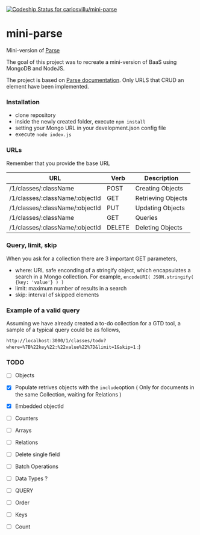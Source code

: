 [ ![Codeship Status for carlosvillu/mini-parse](https://www.codeship.io/projects/cf182480-efe9-0131-5708-661bbcbf0c93/status)](https://www.codeship.io/projects/27143)
# mini-parse
 
Mini-version of [Parse](https://www.parse.com)

The goal of this project was to recreate a mini-version of BaaS using MongoDB and NodeJS.

The project is based on [Parse documentation](https://www.parse.com/docs/rest). Only URLS that CRUD an element have been implemented. 

### Installation


* clone repository
* inside the newly created folder, execute `npm install`
* setting your Mongo URL in your development.json config file
* execute `node index.js`

### URLs

Remember that you provide the base URL

URL | Verb | Description
--- | ---- | -----------
/1/classes/:className | POST | Creating Objects
/1/classes/:className/:objectId | GET | Retrieving Objects
/1/classes/:className/:objectId | PUT | Updating Objects
/1/classes/:className | GET | Queries
/1/classes/:className/:objectId | DELETE	| Deleting Objects

### Query, limit, skip

When you ask for a collection there are 3 important GET parameters,

* where: URL safe enconding of a stringify object, which encapsulates a search in a Mongo collection. For example, `encodeURI( JSON.stringify( {key: 'value'} ) )`
* limit: maximum number of results in a search
* skip: interval of skipped elements

### Example of a valid query

Assuming we have already created a to-do collection for a GTD tool, a sample of a typical query could be as follows,

`http://localhost:3000/1/classes/todo?where=%7B%22key%22:%22value%22%7D&limit=1&skip=1`
:)



### TODO


- [ ] Objects
 - [x] Populate retrives objects with the `include`option ( Only for documents in the same Collection, waiting for Relations )
 - [x] Embedded objectId
 - [ ] Counters
 - [ ] Arrays
 - [ ] Relations
 - [ ] Delete single field
 - [ ] Batch Operations
 - [ ] Data Types ?
- [ ] QUERY
 - [ ] Order
 - [ ] Keys
 - [ ] Count

